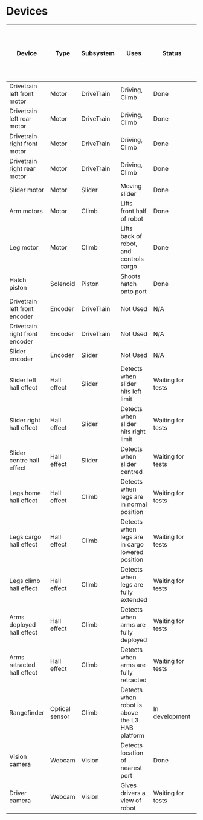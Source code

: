# Devices

| Device | Type | Subsystem | Uses | Status | Priority (lowest: 1 Highest: 10 Done: 0) |
| -- | -- | -- | -- | -- | -- |
| Drivetrain left front motor | Motor | DriveTrain |  Driving, Climb | Done | 0 |
| Drivetrain left rear motor | Motor | DriveTrain |  Driving, Climb | Done | 0 |
| Drivetrain right front motor | Motor | DriveTrain |  Driving, Climb | Done | 0 |
| Drivetrain right rear motor | Motor | DriveTrain |  Driving, Climb | Done | 0 |
| Slider motor | Motor | Slider | Moving slider | Done | 0 |
| Arm motors | Motor | Climb | Lifts front half of robot | Done | 0 |
| Leg motor | Motor | Climb | Lifts back of robot, and controls cargo | Done | 0 |
| Hatch piston | Solenoid | Piston | Shoots hatch onto port | Done | 0 |
| Drivetrain left front encoder | Encoder | DriveTrain | Not Used | N/A | 1 |
| Drivetrain right front encoder | Encoder | DriveTrain | Not Used | N/A | 1 |
| Slider encoder | Encoder | Slider | Not Used | N/A | 1 |
| Slider left hall effect | Hall effect | Slider | Detects when slider hits left limit | Waiting for tests | 7 |
| Slider right hall effect | Hall effect | Slider | Detects when slider hits right limit | Waiting for tests | 7 |
| Slider centre hall effect | Hall effect | Slider | Detects when slider centred | Waiting for tests | 7 |
| Legs home hall effect | Hall effect | Climb | Detects when legs are in normal position | Waiting for tests | 5 |
| Legs cargo hall effect | Hall effect | Climb | Detects when legs are in cargo lowered position | Waiting for tests | 9 |
| Legs climb hall effect | Hall effect | Climb | Detects when legs are fully extended | Waiting for tests | 9 |
| Arms deployed hall effect | Hall effect | Climb | Detects when arms are fully deployed | Waiting for tests | 9 |
| Arms retracted hall effect | Hall effect | Climb | Detects when arms are fully retracted | Waiting for tests | 7 |
| Rangefinder | Optical sensor | Climb | Detects when robot is above the L3 HAB platform | In development | 7 |
| Vision camera | Webcam | Vision | Detects location of nearest port | Done | 0 |
| Driver camera | Webcam | Vision | Gives drivers a view of robot | Waiting for tests | 9 |
